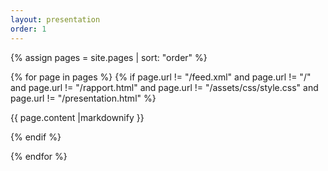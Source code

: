 ```yaml
---
layout: presentation
order: 1
---
```



{% assign pages = site.pages | sort: "order" %}

{% for page in pages %}
  {% if page.url != "/feed.xml" and  page.url != "/" and page.url != "/rapport.html" and page.url != "/assets/css/style.css" and  page.url != "/presentation.html"   %}

{{ page.content |markdownify }}

  {% endif %}

{% endfor %}
 
 
